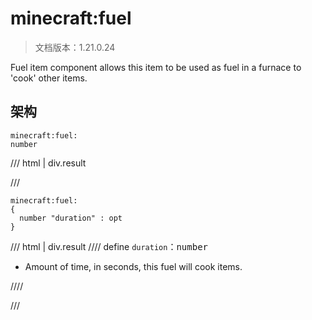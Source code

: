 # minecraft:fuel

> 文档版本：1.21.0.24

Fuel item component allows this item to be used as fuel in a furnace to 'cook' other items.

## 架构

```mcschema
minecraft:fuel:
number

```

/// html | div.result

///


```mcschema
minecraft:fuel:
{
  number "duration" : opt
}

```

/// html | div.result
//// define
`duration`：<samp>number</samp>

- Amount of time, in seconds, this fuel will cook items.


////


///


